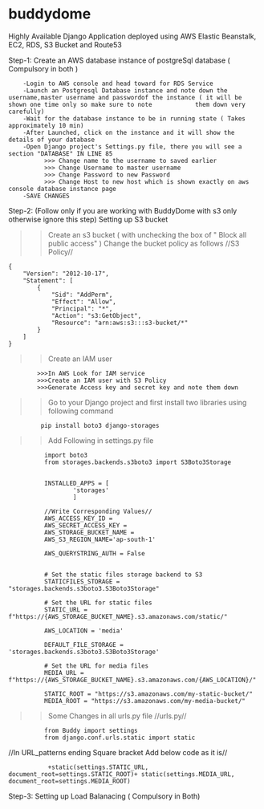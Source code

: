 # buddydome
Highly Available Django Application deployed using AWS Elastic Beanstalk, EC2, RDS, S3 Bucket and Route53

Step-1: Create an AWS database instance of postgreSql database  ( Compulsory in both )
        
        -Login to AWS console and head toward for RDS Service
        -Launch an Postgresql Database instance and note down the username,master username and passwordof the instance ( it will be shown one time only so make sure to note            them down very carefully)
        -Wait for the database instance to be in running state ( Takes approximately 10 min)
        -After Launched, click on the instance and it will show the details of your database
        -Open Django project's Settings.py file, there you will see a section "DATABASE" IN LINE 85 
              >>> Change name to the username to saved earlier
              >>> Change Username to master username
              >>> Change Password to new Password
              >>> Change Host to new host which is shown exactly on aws console database instance page
        -SAVE CHANGES

Step-2: (Follow only if you are working with BuddyDome with s3 only otherwise ignore this step) Setting up S3 bucket 

  >>Create an s3 bucket ( with unchecking the box of " Block all public access" )
  >>Change the bucket policy as follows
   //S3 Policy//

    {
        "Version": "2012-10-17",
        "Statement": [
            {
                "Sid": "AddPerm",
                "Effect": "Allow",
                "Principal": "*",
                "Action": "s3:GetObject",
                "Resource": "arn:aws:s3:::s3-bucket/*"
            }
        ]
    } 
    
   >>Create an IAM user
          
            >>>In AWS Look for IAM service 
            >>>Create an IAM user with S3 Policy
            >>>Generate Access key and secret key and note them down

   >>Go to your Django project and first install two libraries using following command 
             
             pip install boto3 django-storages
              
   >>Add Following in settings.py file
        
              import boto3
              from storages.backends.s3boto3 import S3Boto3Storage


              INSTALLED_APPS = [ 
                      'storages'
                      ]

              //Write Corresponding Values//
              AWS_ACCESS_KEY_ID =
              AWS_SECRET_ACCESS_KEY = 
              AWS_STORAGE_BUCKET_NAME = 
              AWS_S3_REGION_NAME='ap-south-1'

              AWS_QUERYSTRING_AUTH = False


              # Set the static files storage backend to S3
              STATICFILES_STORAGE = "storages.backends.s3boto3.S3Boto3Storage"

              # Set the URL for static files
              STATIC_URL = f"https://{AWS_STORAGE_BUCKET_NAME}.s3.amazonaws.com/static/"

              AWS_LOCATION = 'media'

              DEFAULT_FILE_STORAGE = 'storages.backends.s3boto3.S3Boto3Storage'

              # Set the URL for media files
              MEDIA_URL = f"https://{AWS_STORAGE_BUCKET_NAME}.s3.amazonaws.com/{AWS_LOCATION}/"

              STATIC_ROOT = "https://s3.amazonaws.com/my-static-bucket/"
              MEDIA_ROOT = "https://s3.amazonaws.com/my-media-bucket/"
         
   >>Some Changes in all urls.py file
    //urls.py//

              from Buddy import settings
              from django.conf.urls.static import static
              
   //In URL_patterns ending Square bracket Add below code as it is//
  
               +static(settings.STATIC_URL, document_root=settings.STATIC_ROOT)+ static(settings.MEDIA_URL, document_root=settings.MEDIA_ROOT)

Step-3: Setting up Load Balanacing ( Compulsory in Both)

